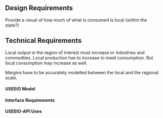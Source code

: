 ## Design Requirements
Provide a visual of how much of what is consumed is local (within the state?)


## Technical Requirements
Local output in the region of interest must increase or industries and commodties. 
Local production has to increase to meet consumption. But local consumption may 
increase as well.

Margins have to be accurately modelled between the local and the regional scale.

#### USEEIO Model


#### Interface Requirements

#### USEEIO-API Uses